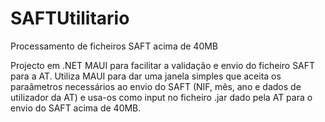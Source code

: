 # SAFTUtilitario
Processamento de ficheiros SAFT acima de 40MB

Projecto em .NET MAUI para facilitar a validação e envio do ficheiro SAFT para a AT. 
Utiliza MAUI para dar uma janela simples que aceita os paraâmetros necessários ao envio do SAFT (NIF, mês, ano e dados de utilizador da AT) e usa-os como input no ficheiro .jar dado pela AT para o envio do SAFT acima de 40MB.
